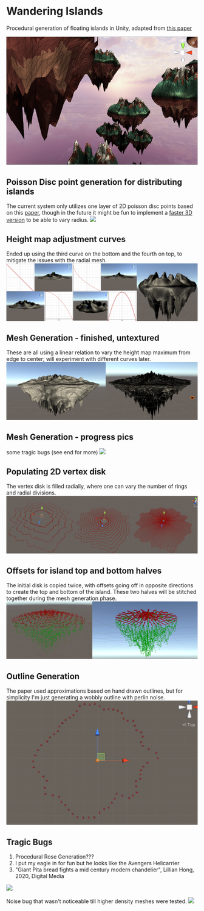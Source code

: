 

# Wandering Islands
Procedural generation of floating islands in Unity, adapted from [this paper](https://www.diva-portal.org/smash/get/diva2:830483/FULLTEXT01.pdf)
<div style="text-align:center"><img src="https://github.com/clillianhong/wanderingisland/blob/master/Media/pink3.png" /></div>

## Poisson Disc point generation for distributing islands 
The current system only utilizes one layer of 2D poisson disc points based on this [paper](https://www.cs.ubc.ca/~rbridson/docs/bridson-siggraph07-poissondisk.pdf), though in the future it might be fun to implement a [faster 3D version](http://graphics.cs.kuleuven.be/publications/LD06PSD/LD06PSD_paper.pdf) to be able to vary radius. 
![](https://github.com/clillianhong/wanderingisland/blob/master/Media/poisson_combined.png)

## Height map adjustment curves 
Ended up using the third curve on the bottom and the fourth on top, to mitigate the issues with the radial mesh. 
![](https://github.com/clillianhong/wanderingisland/blob/master/Media/curves_combined.png)

## Mesh Generation - finished, untextured 

These are all using a linear relation to vary the height map maximum from edge to center; will experiment with different curves later. 
![](https://github.com/clillianhong/wanderingisland/blob/master/Media/untextured_fullmesh_combined.png)

## Mesh Generation - progress pics 

some tragic bugs (see end for more) 
![](https://github.com/clillianhong/wanderingisland/blob/master/Media/mesh_wip_combined.png)

## Populating 2D vertex disk  

The vertex disk is filled radially, where one can vary the number of rings and radial divisions. 
![](https://github.com/clillianhong/wanderingisland/blob/master/Media/filling_combined.png)

## Offsets for island top and bottom halves 

The initial disk is copied twice, with offsets going off in opposite directions to create the top and bottom of the island. These two halves will be stitched together during the mesh generation phase. 
![](https://github.com/clillianhong/wanderingisland/blob/master/Media/vertex_gizmo_combined.png)

## Outline Generation 

The paper used approximations based on hand drawn outlines, but for simplicity I'm just generating a wobbly outline with perlin noise. 
![Outline visualized with gizmos](https://github.com/clillianhong/wanderingisland/blob/master/Media/outline_floating_island.png?raw=true)





## Tragic Bugs 

1. Procedural Rose Generation???
2. I put my eagle in for fun but he looks like the Avengers Helicarrier 
3. "Giant Pita bread fights a mid century modern chandelier", Lillian Hong, 2020, Digital Media 

![](https://github.com/clillianhong/wanderingisland/blob/master/Media/tragic_bugs_2_combined.png)

Noise bug that wasn't noticeable till higher density meshes were tested. 
![](https://github.com/clillianhong/wanderingisland/blob/master/Media/noise_bug_combined.png)


